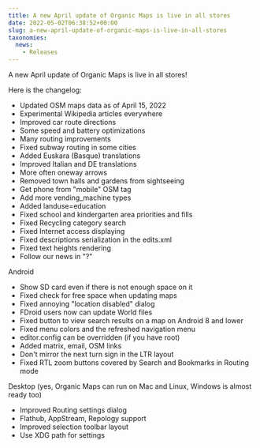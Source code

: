 ```yaml
---
title: A new April update of Organic Maps is live in all stores
date: 2022-05-02T06:38:52+00:00
slug: a-new-april-update-of-organic-maps-is-live-in-all-stores
taxonomies:
  news:
    - Releases
---
```


A new April update of Organic Maps is live in all stores!

Here is the changelog:

- Updated OSM maps data as of April 15, 2022
- Experimental Wikipedia articles everywhere
- Improved car route directions
- Some speed and battery optimizations
- Many routing improvements
- Fixed subway routing in some cities
- Added Euskara (Basque) translations
- Improved Italian and DE translations
- More often oneway arrows
- Removed town halls and gardens from sightseeing
- Get phone from "mobile" OSM tag
- Add more vending\_machine types
- Added landuse=education
- Fixed school and kindergarten area priorities and fills
- Fixed Recycling category search
- Fixed Internet access displaying
- Fixed descriptions serialization in the edits.xml
- Fixed text heights rendering
- Follow our news in "?"

Android

- Show SD card even if there is not enough space on it
- Fixed check for free space when updating maps
- Fixed annoying "location disabled" dialog
- FDroid users now can update World files
- Fixed button to view search results on a map on Android 8 and lower
- Fixed menu colors and the refreshed navigation menu
- editor.config can be overridden (if you have root)
- Added matrix, email, OSM links
- Don't mirror the next turn sign in the LTR layout
- Fixed RTL zoom buttons covered by Search and Bookmarks in Routing mode

Desktop (yes, Organic Maps can run on Mac and Linux, Windows is almost ready too)

- Improved Routing settings dialog
- Flathub, AppStream, Repology support
- Improved selection toolbar layout
- Use XDG path for settings
